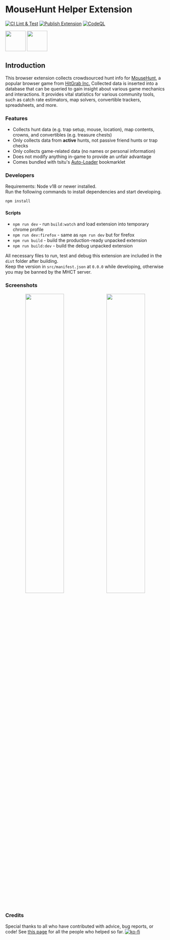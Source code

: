 # MouseHunt Helper Extension

[![CI Lint & Test](https://github.com/mh-community-tools/mh-helper-extension/actions/workflows/ci.yml/badge.svg)](https://github.com/mh-community-tools/mh-helper-extension/actions/workflows/ci.yml)
[![Publish Extension](https://github.com/mh-community-tools/mh-helper-extension/actions/workflows/publish.yml/badge.svg)](https://github.com/mh-community-tools/mh-helper-extension/actions/workflows/publish.yml)
[![CodeQL](https://github.com/mh-community-tools/mh-helper-extension/actions/workflows/codeql-analysis.yml/badge.svg)](https://github.com/mh-community-tools/mh-helper-extension/actions/workflows/codeql-analysis.yml)

<a href="https://chrome.google.com/webstore/detail/mh-hunt-helper/ghfmjkamilolkalibpmokjigalmncfek" target="_blank"><img src="https://imgur.com/3C4iKO0.png" width="64" height="64"></a>
<a href="https://addons.mozilla.org/en-US/firefox/addon/mhct-mousehunt-helper/" target="_blank"><img src="https://imgur.com/ihXsdDO.png" width="64" height="64"></a>

## Introduction

This browser extension collects crowdsourced hunt info for [MouseHunt](https://www.mousehuntgame.com), a popular browser game from [HitGrab Inc.](http://www.hitgrab.com/) Collected data is inserted into a database that can be queried to gain insight about various game mechanics and interactions. It provides vital statistics for various community tools, such as catch rate estimators, map solvers, convertible trackers, spreadsheets, and more.

### Features

- Collects hunt data (e.g. trap setup, mouse, location), map contents, crowns, and convertibles (e.g. treasure chests)
- Only collects data from **active** hunts, not passive friend hunts or trap checks
- Only collects game-related data (no names or personal information)
- Does not modify anything in-game to provide an unfair advantage
- Comes bundled with tsitu's [Auto-Loader](https://github.com/tsitu/MH-Tools/blob/master/src/bookmarklet/bookmarkletloader.js) bookmarklet

### Developers

Requirements: Node v18 or newer installed.  
Run the following commands to install dependencies and start developing.  

```cmd
npm install
```

#### Scripts

- `npm run dev` - run `build:watch` and load extension into temporary chrome profile
- `npm run dev:firefox` - same as `npm run dev` but for firefox
- `npm run build` - build the production-ready unpacked extension
- `npm run build:dev` - build the debug unpacked extension

All necessary files to run, test and debug this extension are included in the `dist` folder after building.  
Keep the version in `src/manifest.json` at `0.0.0` while developing, otherwise you may be banned by the MHCT server.

### Screenshots

<kbd align="center">
<img src="https://user-images.githubusercontent.com/8228441/46922950-0a6e1800-cfce-11e8-9981-1ad2eb80db9f.PNG" width="49%">
<img src="https://user-images.githubusercontent.com/8228441/46922951-0b06ae80-cfce-11e8-8b0f-7a41f69b734b.PNG" width="49%">
</kbd>

### Credits

Special thanks to all who have contributed with advice, bug reports, or code! See [this page](https://mhct.win/contributors.php) for all the people who helped so far.
[![ko-fi](https://ko-fi.com/img/githubbutton_sm.svg)](https://ko-fi.com/R6R3H0L26)
